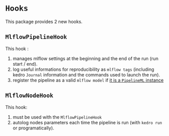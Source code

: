 # ``Hooks``

This package provides 2 new hooks.

## ``MlflowPipelineHook``

This hook :

  1. manages mlflow settings at the beginning and the end of the run (run start / end).
  2. log useful informations for reproducibility as ``mlflow tags`` (including kedro ``Journal`` information and the commands used to launch the run).
  3. register the pipeline as a valid ``mlflow model`` if [it is a ``PipelineML`` instance](#new-pipeline)

## ``MlflowNodeHook``

This hook:

  1. must be used with the ``MlflowPipelineHook``
  2. autolog nodes parameters each time the pipeline is run (with ``kedro run`` or programatically).
